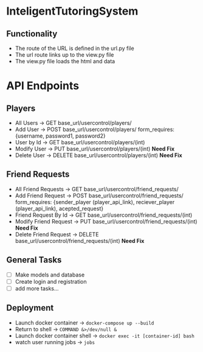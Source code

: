 # InteligentTutoringSystem

## Functionality
- The route of the URL is defined in the url.py file
- The url route links up to the view.py file
- The view.py file loads the html and data

# API Endpoints
## Players
 - All Users -> GET base_url/usercontrol/players/
 - Add User -> POST base_url/usercontrol/players/ form_requires: {username, password1, password2}
 - User by Id -> GET base_url/usercontrol/players/(int)
 - Modify User -> PUT base_url/usercontrol/players/(int) **Need Fix**
 - Delete User -> DELETE base_url/usercontrol/players/(int) **Need Fix**

## Friend Requests
 - All Friend Requests -> GET base_url/usercontrol/friend_requests/
 - Add Friend Request -> POST base_url/usercontrol/friend_requests/ form_requires: {sender_player (player_api_link), reciever_player (player_api_link), acepted_request}
 - Friend Request By Id -> GET base_url/usercontrol/friend_requests/(int)
 - Modify Friend Request -> PUT base_url/usercontrol/friend_requests/(int) **Need Fix**
 - Delete Friend Request -> DELETE base_url/usercontrol/friend_requests/(int) **Need Fix**


## General Tasks
- [ ] Make models and database
- [ ] Create login and registration
- [ ] add more tasks...

## Deployment
- Launch docker container -> `docker-compose up --build`
- Return to shell -> `COMMAND &>/dev/null &`
- Launch docker container shell -> `docker exec -it [container-id] bash`
- watch user running jobs -> `jobs`